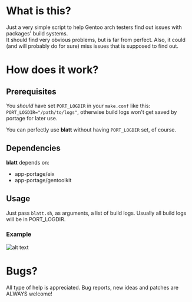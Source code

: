 # What is this?
Just a very simple script to help Gentoo arch testers find out issues with packages' build systems.  
It should find very obvious problems, but is far from perfect. Also, it could (and will probably do for sure) miss issues that is supposed to find out.

# How does it work?
## Prerequisites
You *should* have set `PORT_LOGDIR` in your `make.conf` like this: `PORT_LOGDIR="/path/to/logs"`, otherwise build logs won't get saved by portage for later use.

You can perfectly use **blatt** without having `PORT_LOGDIR` set, of course.

## Dependencies
**blatt** depends on:
* app-portage/eix
* app-portage/gentoolkit

## Usage
Just pass `blatt.sh`, as arguments, a list of build logs. Usually all build logs will be in PORT_LOGDIR.

### Example
![alt text](http://i.politeia.in/di-SQZL.png "blatt in action")

# Bugs?
All type of help is appreciated.  Bug reports, new ideas and patches are ALWAYS welcome!